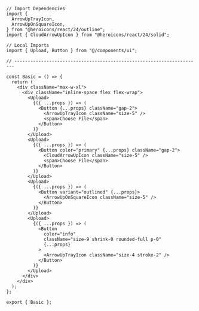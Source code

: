 ﻿```tsx
// Import Dependencies
import {
  ArrowUpTrayIcon,
  ArrowUpOnSquareIcon,
} from "@heroicons/react/24/outline";
import { CloudArrowUpIcon } from "@heroicons/react/24/solid";

// Local Imports
import { Upload, Button } from "@/components/ui";

// ----------------------------------------------------------------------

const Basic = () => {
  return (
    <div className="max-w-xl">
      <div className="inline-space flex flex-wrap">
        <Upload>
          {({ ...props }) => (
            <Button {...props} className="gap-2">
              <ArrowUpTrayIcon className="size-5" />
              <span>Choose File</span>
            </Button>
          )}
        </Upload>
        <Upload>
          {({ ...props }) => (
            <Button color="primary" {...props} className="gap-2">
              <CloudArrowUpIcon className="size-5" />
              <span>Choose File</span>
            </Button>
          )}
        </Upload>
        <Upload>
          {({ ...props }) => (
            <Button variant="outlined" {...props}>
              <ArrowUpOnSquareIcon className="size-5" />
            </Button>
          )}
        </Upload>
        <Upload>
          {({ ...props }) => (
            <Button
              color="info"
              className="size-9 shrink-0 rounded-full p-0"
              {...props}
            >
              <ArrowUpTrayIcon className="size-4 stroke-2" />
            </Button>
          )}
        </Upload>
      </div>
    </div>
  );
};

export { Basic };

```
